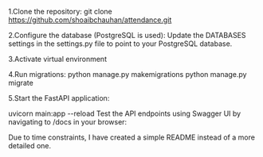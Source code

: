 1.Clone the repository:
git clone https://github.com/shoaibchauhan/attendance.git

2.Configure the database (PostgreSQL is used):
Update the DATABASES settings in the settings.py file to point to your PostgreSQL database.

3.Activate virtual environment

4.Run migrations:
python manage.py makemigrations
python manage.py migrate


5.Start the FastAPI application:

uvicorn main:app --reload
Test the API endpoints using Swagger UI by navigating to /docs in your browser:


Due to time constraints, I have created a simple README instead of a more detailed one.
